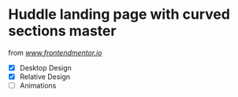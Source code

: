 # Huddle landing page with curved sections master

from *www.frontendmentor.io*

- [x] Desktop Design
- [x] Relative Design
- [ ] Animations
